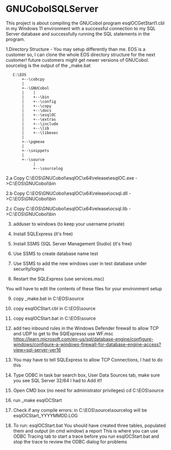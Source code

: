 # GNUCobolSQLServer

This project is about compiling the GNUCobol program esqlOCGetStart1.cbl in my Windows 11 environment with a successful connection to my SQL Server database and successfully running the SQL statements in the program.

1.Directory Structure -  You may setup differently than me.  EOS is a customer so, I can clone the whole EOS directory structure for the next customer!
                         future customers might get newer versions of GNUCobol.
                         sourcelog is the output of the _make.bat

       C:\EOS
           +--\cobcpy
           |
           +--\GNUCobol
           |    |
           |    +--\bin
           |    +--\config
           |    +--\copy
           |    +--\docs
           |    +--\esqlOC
           |    +--\extras
           |    +--\include
           |    +--\lib
           |    +--\libexec
           |        
           +--\pgmexe
           |
           +--\snippets
           |
           +--\source
                |
                +--\sourcelog

2.a  Copy C:\EOS\GNUCobol\esqlOC\x64\release\esqlOC.exe ->C:\EOS\GNUCobol\bin

2.b  Copy C:\EOS\GNUCobol\esqlOC\x64\release\ocsql.dll  ->C:\EOS\GNUCobol\bin

2.c  Copy C:\EOS\GNUCobol\esqlOC\x64\release\ocsql.lib  ->C:\EOS\GNUCobol\bin

3.  adduser to windows (to keep your username private)
4.  Install SQLExpress (it's free)
5.  Install SSMS (SQL Server Management Studio) (it's free)

6.  Use SSMS to create database name test
7.  Use SSMS to add the new windows user in test database under security/logins 
8.  Restart the SQLExpress  (use services.msc)

You will have to edit the contents of these files for your environment setup

9.  copy _make.bat       in C:\EOS\source

10. copy esqlOCStart.cbl in C:\EOS\source

11. copy esqlOCStart.bat in C:\EOS\source

12. add two inbound rules in the Windows Defender firewall to allow TCP and UDP to get to the SQlExpresss  use WF.msc
https://learn.microsoft.com/en-us/sql/database-engine/configure-windows/configure-a-windows-firewall-for-database-engine-access?view=sql-server-ver16

13. You may have to tell SQLExpress to allow TCP Connections, I had to do this

14. Type ODBC in task bar search box, User Data Sources tab, make sure you see SQL Server 32/64  I had to Add it!!

15. Open CMD box  (no need for administrator privileges)
    cd C:\EOS\source
16. run _make esqlOCStart

17. Check if any compile errors:
    in C:\EOS\source\sourcelog will be esqlOCStart_YYYYMMDD.LOG

18. To run:  esqlOCStart.bat
    You should have created three tables, populated them and output (in cmd window) a report
    This is where you can use ODBC Tracing tab to start a trace before you run esqlOCStart.bat and stop the trace to review the ODBC dialog for problems

    
    
